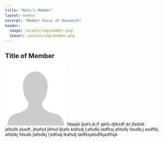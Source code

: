 ```yaml
---
title: "Nate's Member"
layout: member
excerpt: "Member Focus of Research"
header:
  image: /assets/img/member.png
  teaser: /assets/img/member.png
---
```

## Title of Member

<img src="/assets/img/member.png" class="align-left" alt=""> fdasjkl jkafs jk;lf ajkfs djlksdf jkl jfadslk jafsdlk jlsadf; jlkafsd jlkfsd ljkafs klafsdj l;afsdkj ladfksj afdslkj fasdlk;j asdflkj afdslkj fdsalk jlafsdkj l;kdfsaj lkafsdj ladfksjalsdfkjadflsjk
